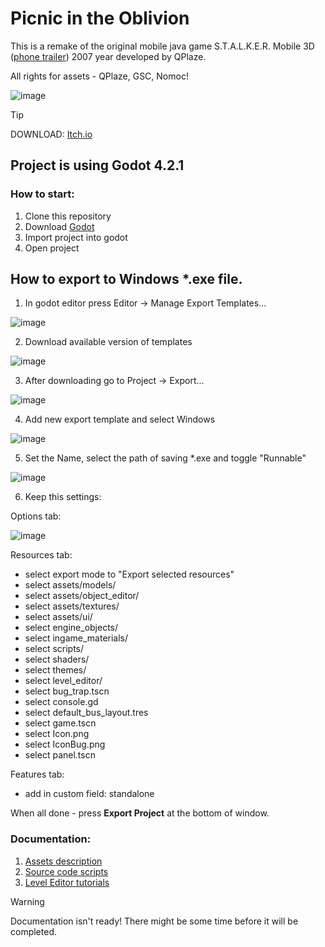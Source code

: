 # Picnic in the Oblivion
This is a remake of the original mobile java game S.T.A.L.K.E.R. Mobile 3D ([phone trailer](https://www.youtube.com/watch?v=UcOBQ29YEO4)) 2007 year developed by QPlaze.

All rights for assets - QPlaze, GSC, Nomoc!

![image](https://github.com/Lekksii/picnic-in-the-oblivion/assets/64277255/fccefe6d-dfe4-4700-9f5c-d03761f644d6)

> [!TIP]
> DOWNLOAD: [Itch.io](https://alex1197.itch.io/pito)

## Project is using Godot 4.2.1
###  How to start:
1. Clone this repository
2. Download [Godot](https://godotengine.org/)
3. Import project into godot
4. Open project

## How to export to Windows *.exe file.
1. In godot editor press Editor -> Manage Export Templates...
   
![image](https://github.com/Lekksii/picnic-in-the-oblivion/assets/64277255/c9dd2609-434c-44da-9e0e-df1eac7f2be4)

2. Download available version of templates
   
![image](https://github.com/Lekksii/picnic-in-the-oblivion/assets/64277255/86bce201-2f4c-4a44-b7bf-74ef19400732)

3. After downloading go to Project -> Export...
   
![image](https://github.com/Lekksii/picnic-in-the-oblivion/assets/64277255/d0eeffc1-111a-4f41-ae9a-38024d0b2364)

4. Add new export template and select Windows
   
![image](https://github.com/Lekksii/picnic-in-the-oblivion/assets/64277255/e8425f88-c21e-4024-bcc9-55a8340bc3aa)

5. Set the Name, select the path of saving *.exe and toggle "Runnable"
    
![image](https://github.com/Lekksii/picnic-in-the-oblivion/assets/64277255/9c93f6f8-2d21-4f5b-af9d-8842a30ce75a)

6. Keep this settings:

Options tab:

![image](https://github.com/Lekksii/picnic-in-the-oblivion/assets/64277255/4c25489d-02c9-4b8f-bab3-dd6f99d5e93c)

Resources tab:
   - select export mode to "Export selected resources"
   - select assets/models/
   - select assets/object_editor/
   - select assets/textures/
   - select assets/ui/
   - select engine_objects/
   - select ingame_materials/
   - select scripts/
   - select shaders/
   - select themes/
   - select level_editor/
   - select bug_trap.tscn
   - select console.gd
   - select default_bus_layout.tres
   - select game.tscn
   - select Icon.png
   - select IconBug.png
   - select panel.tscn

Features tab:
   - add in custom field: standalone

When all done - press **Export Project** at the bottom of window.

### Documentation:
1. [Assets description](https://picnic-in-the-oblivion.gitbook.io/assets/)
2. [Source code scripts](https://picnic-in-the-oblivion.gitbook.io/source-code-scripts/)
3. [Level Editor tutorials](https://picnic-in-the-oblivion.gitbook.io/level-editor)
   
>[!WARNING]
>Documentation isn't ready! There might be some time before it will be completed.
